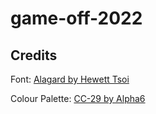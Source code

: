 # game-off-2022


## Credits

Font: [Alagard by Hewett Tsoi](https://www.dafont.com/alagard.font)

Colour Palette: [CC-29 by Alpha6](https://lospec.com/palette-list/cc-29)
